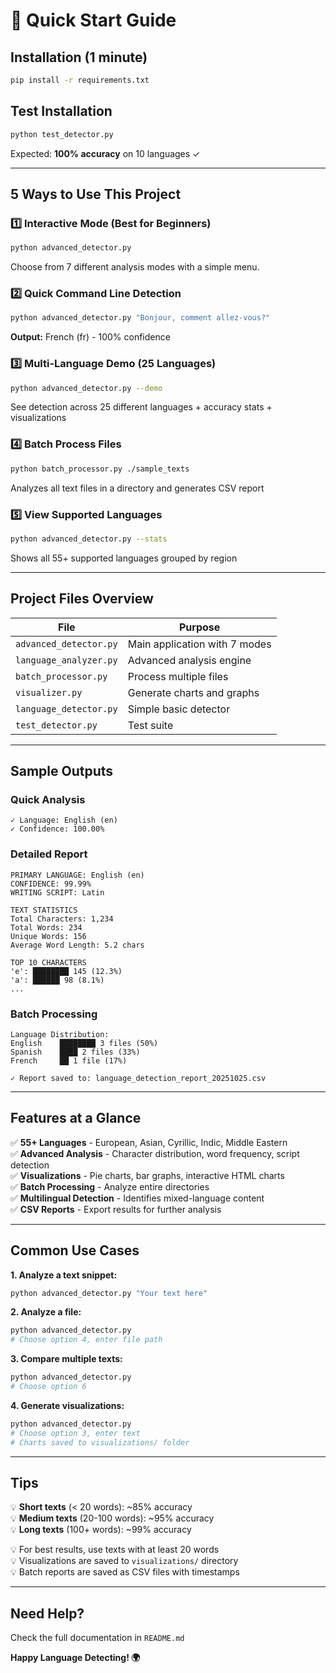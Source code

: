 # 🚀 Quick Start Guide

## Installation (1 minute)

```bash
pip install -r requirements.txt
```

## Test Installation

```bash
python test_detector.py
```

Expected: **100% accuracy** on 10 languages ✓

---

## 5 Ways to Use This Project

### 1️⃣ Interactive Mode (Best for Beginners)
```bash
python advanced_detector.py
```
Choose from 7 different analysis modes with a simple menu.

### 2️⃣ Quick Command Line Detection
```bash
python advanced_detector.py "Bonjour, comment allez-vous?"
```
**Output:** French (fr) - 100% confidence

### 3️⃣ Multi-Language Demo (25 Languages)
```bash
python advanced_detector.py --demo
```
See detection across 25 different languages + accuracy stats + visualizations

### 4️⃣ Batch Process Files
```bash
python batch_processor.py ./sample_texts
```
Analyzes all text files in a directory and generates CSV report

### 5️⃣ View Supported Languages
```bash
python advanced_detector.py --stats
```
Shows all 55+ supported languages grouped by region

---

## Project Files Overview

| File | Purpose |
|------|---------|
| `advanced_detector.py` | Main application with 7 modes |
| `language_analyzer.py` | Advanced analysis engine |
| `batch_processor.py` | Process multiple files |
| `visualizer.py` | Generate charts and graphs |
| `language_detector.py` | Simple basic detector |
| `test_detector.py` | Test suite |

---

## Sample Outputs

### Quick Analysis
```
✓ Language: English (en)
✓ Confidence: 100.00%
```

### Detailed Report
```
PRIMARY LANGUAGE: English (en)
CONFIDENCE: 99.99%
WRITING SCRIPT: Latin

TEXT STATISTICS
Total Characters: 1,234
Total Words: 234
Unique Words: 156
Average Word Length: 5.2 chars

TOP 10 CHARACTERS
'e': ████████ 145 (12.3%)
'a': ██████ 98 (8.1%)
...
```

### Batch Processing
```
Language Distribution:
English    ████████ 3 files (50%)
Spanish    ████ 2 files (33%)
French     ██ 1 file (17%)

✓ Report saved to: language_detection_report_20251025.csv
```

---

## Features at a Glance

✅ **55+ Languages** - European, Asian, Cyrillic, Indic, Middle Eastern  
✅ **Advanced Analysis** - Character distribution, word frequency, script detection  
✅ **Visualizations** - Pie charts, bar graphs, interactive HTML charts  
✅ **Batch Processing** - Analyze entire directories  
✅ **Multilingual Detection** - Identifies mixed-language content  
✅ **CSV Reports** - Export results for further analysis  

---

## Common Use Cases

**1. Analyze a text snippet:**
```bash
python advanced_detector.py "Your text here"
```

**2. Analyze a file:**
```bash
python advanced_detector.py
# Choose option 4, enter file path
```

**3. Compare multiple texts:**
```bash
python advanced_detector.py
# Choose option 6
```

**4. Generate visualizations:**
```bash
python advanced_detector.py
# Choose option 3, enter text
# Charts saved to visualizations/ folder
```

---

## Tips

💡 **Short texts** (< 20 words): ~85% accuracy  
💡 **Medium texts** (20-100 words): ~95% accuracy  
💡 **Long texts** (100+ words): ~99% accuracy  

💡 For best results, use texts with at least 20 words  
💡 Visualizations are saved to `visualizations/` directory  
💡 Batch reports are saved as CSV files with timestamps  

---

## Need Help?

Check the full documentation in `README.md`

**Happy Language Detecting! 🌍**
